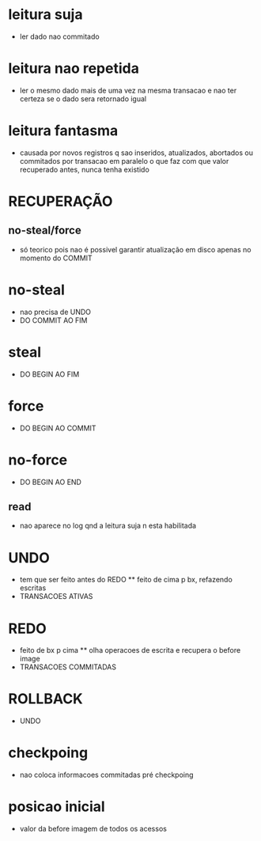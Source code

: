 # leitura suja
* ler dado nao commitado

# leitura nao repetida
* ler o mesmo dado mais de uma vez na mesma transacao e nao ter certeza se o dado sera retornado igual

# leitura fantasma
* causada por novos registros q sao inseridos, atualizados, abortados ou commitados por transacao em paralelo o que faz com que valor recuperado antes, nunca tenha existido

# RECUPERAÇÃO

## no-steal/force
* só teorico pois nao é possivel garantir atualização em disco apenas no momento do COMMIT

# no-steal
* nao precisa de UNDO
* DO COMMIT AO FIM

# steal
* DO BEGIN AO FIM

# force
* DO BEGIN AO COMMIT

# no-force
* DO BEGIN AO END

## read
* nao aparece no log qnd a leitura suja n esta habilitada

# UNDO
* tem que ser feito antes do REDO
** feito de cima p bx, refazendo escritas
* TRANSACOES ATIVAS

# REDO
* feito de bx p cima
** olha operacoes de escrita e recupera o before image
* TRANSACOES COMMITADAS


# ROLLBACK
* UNDO

# checkpoing
* nao coloca informacoes commitadas pré checkpoing

# posicao inicial
* valor da before imagem de todos os acessos


